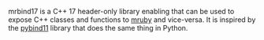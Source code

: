 mrbind17 is a C++ 17 header-only library enabling that can be used to expose C++ classes
and functions to [mruby](https://github.com/mruby/mruby) and vice-versa. It is inspired
by the [pybind11](https://github.com/pybind/pybind11) library that does the same thing
in Python.
